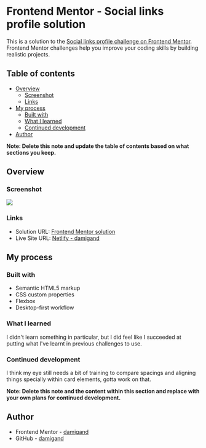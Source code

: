 # Frontend Mentor - Social links profile solution

This is a solution to the
[Social links profile challenge on Frontend Mentor](https://www.frontendmentor.io/challenges/social-links-profile-UG32l9m6dQ). Frontend
Mentor challenges help you improve your coding skills by building realistic projects.

## Table of contents

-   [Overview](#overview)
    -   [Screenshot](#screenshot)
    -   [Links](#links)
-   [My process](#my-process)
    -   [Built with](#built-with)
    -   [What I learned](#what-i-learned)
    -   [Continued development](#continued-development)
-   [Author](#author)

**Note: Delete this note and update the table of contents based on what sections you keep.**

## Overview

### Screenshot

![](./screenshot.png)

### Links

-   Solution URL: [Frontend Mentor solution](https://www.frontendmentor.io/solutions/social-links-solution-YNZOeBBoUf)
-   Live Site URL: [Netlify - damigand](https://social-links-challenge-damigand.netlify.app/)

## My process

### Built with

-   Semantic HTML5 markup
-   CSS custom properties
-   Flexbox
-   Desktop-first workflow

### What I learned

I didn't learn something in particular, but I did feel like I succeeded at putting what I've learnt in previous challenges to use.

### Continued development

I think my eye still needs a bit of training to compare spacings and aligning things specially within card elements, gotta work on that.

**Note: Delete this note and the content within this section and replace with your own plans for continued development.**

## Author

-   Frontend Mentor - [damigand](https://www.frontendmentor.io/profile/damigand)
-   GitHub - [damigand](https://www.github.com/damigand)
